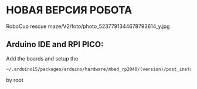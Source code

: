 # НОВАЯ ВЕРСИЯ РОБОТА
RoboCup rescue maze/V2/foto/photo_5237791344678793614_y.jpg
## Arduino IDE and RPI PICO: 
  Add the boards and setup the 
  ```
  ~/.arduino15/packages/arduino/hardware/mbed_rp2040/(version)/post_install.sh
  ```
  by root 
